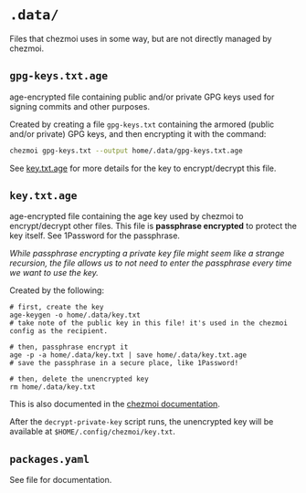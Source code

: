 # `.data/`

Files that chezmoi uses in some way, but are not directly managed by chezmoi.

## `gpg-keys.txt.age`

age-encrypted file containing public and/or private GPG keys used for signing
commits and other purposes.

Created by creating a file `gpg-keys.txt` containing the armored (public and/or
private) GPG keys, and then encrypting it with the command:

```bash
chezmoi gpg-keys.txt --output home/.data/gpg-keys.txt.age
```

See [key.txt.age](#keytxtage) for more details for the key to encrypt/decrypt
this file.

## `key.txt.age`

age-encrypted file containing the age key used by chezmoi to encrypt/decrypt
other files. This file is **passphrase encrypted** to protect the key itself.
See 1Password for the passphrase.

_While passphrase encrypting a private key file might seem like a strange
recursion, the file allows us to not need to enter the passphrase every time we
want to use the key._

Created by the following:

```nushell
# first, create the key
age-keygen -o home/.data/key.txt
# take note of the public key in this file! it's used in the chezmoi config as the recipient.

# then, passphrase encrypt it
age -p -a home/.data/key.txt | save home/.data/key.txt.age
# save the passphrase in a secure place, like 1Password!

# then, delete the unencrypted key
rm home/.data/key.txt
```

This is also documented in the
[chezmoi documentation](https://www.chezmoi.io/user-guide/frequently-asked-questions/encryption/).

After the `decrypt-private-key` script runs, the unencrypted key will be
available at `$HOME/.config/chezmoi/key.txt`.

## `packages.yaml`

See file for documentation.
